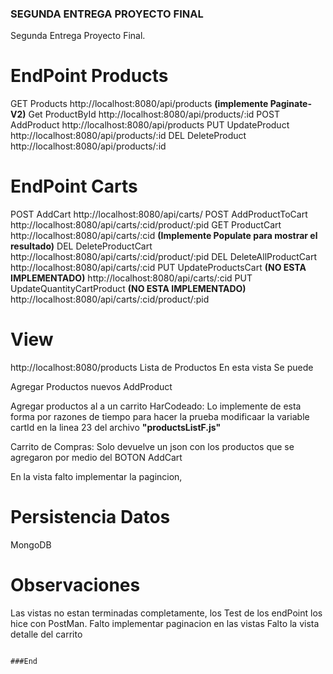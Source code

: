 ### SEGUNDA ENTREGA PROYECTO FINAL

Segunda Entrega Proyecto Final.

# EndPoint Products

GET Products
http://localhost:8080/api/products **(implemente Paginate-V2)**
Get ProductById
http://localhost:8080/api/products/:id
POST AddProduct
http://localhost:8080/api/products
PUT UpdateProduct
http://localhost:8080/api/products/:id
DEL DeleteProduct
http://localhost:8080/api/products/:id

# EndPoint Carts
POST AddCart
http://localhost:8080/api/carts/
POST AddProductToCart
http://localhost:8080/api/carts/:cid/product/:pid
GET ProductCart
http://localhost:8080/api/carts/:cid **(Implemente Populate para mostrar el resultado)**
DEL DeleteProductCart
http://localhost:8080/api/carts/:cid/product/:pid
DEL DeleteAllProductCart
http://localhost:8080/api/carts/:cid
PUT UpdateProductsCart **(NO ESTA IMPLEMENTADO)**
http://localhost:8080/api/carts/:cid
PUT UpdateQuantityCartProduct **(NO ESTA IMPLEMENTADO)**
http://localhost:8080/api/carts/:cid/product/:pid

# View 
http://localhost:8080/products
Lista de Productos
En esta vista Se puede 

Agregar Productos nuevos AddProduct

Agregar productos al a un carrito HarCodeado: Lo implemente de esta forma por razones de tiempo para hacer la prueba modificaar la variable cartId en la linea 23 del archivo **"productsListF.js"**

Carrito de Compras: Solo devuelve un json con los productos que se agregaron por medio del BOTON AddCart

En la vista falto implementar la pagincion,

# Persistencia Datos
MongoDB

# Observaciones
Las vistas no estan terminadas completamente, los Test de los endPoint los hice con PostMan.
Falto implementar paginacion en las vistas 
Falto la vista detalle del carrito







```

###End